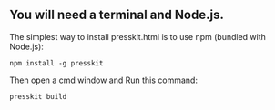 ## You will need a terminal and Node.js.

The simplest way to install presskit.html is to use npm (bundled with Node.js):

```shell
npm install -g presskit
```

Then open a cmd window and
Run this command:

```
presskit build
```